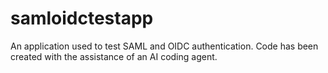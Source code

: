 # samloidctestapp
An application used to test SAML and OIDC authentication.  Code has been created with the assistance of an AI coding agent.
